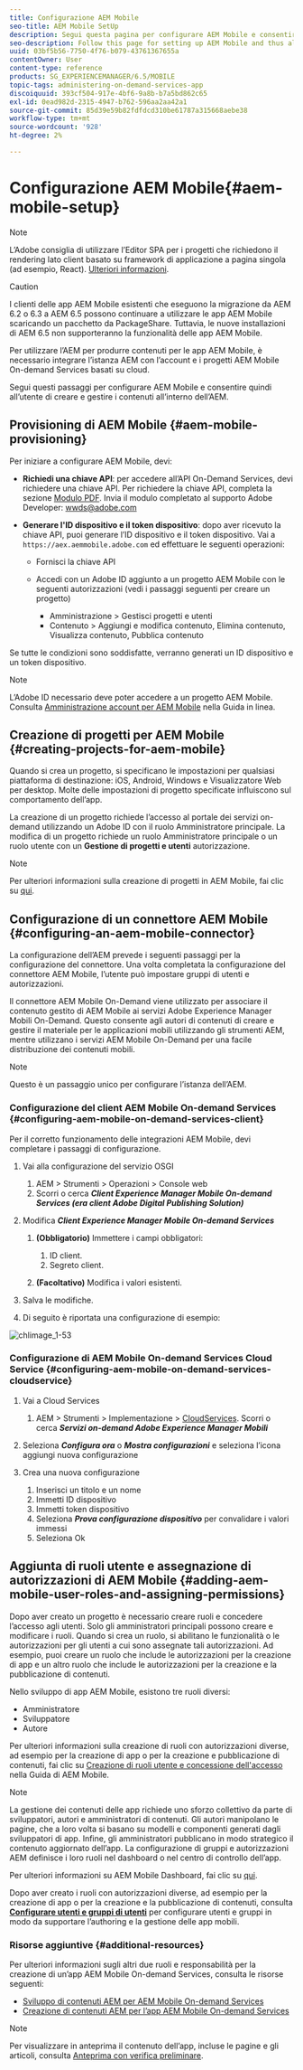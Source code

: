 ```yaml
---
title: Configurazione AEM Mobile
seo-title: AEM Mobile SetUp
description: Segui questa pagina per configurare AEM Mobile e consentire quindi all’utente di creare e gestire il contenuto all’interno dell’AEM. Questa pagina fornisce informazioni sull’integrazione dell’istanza AEM con l’account AEM Mobile On-demand Services basato su cloud e i progetti.
seo-description: Follow this page for setting up AEM Mobile and thus allowing the user to create and manage the content within AEM. This page provides information on integrating the AEM instance with the cloud-based AEM Mobile On-Demand Services account and project(s).
uuid: 03bf5b56-7750-4f76-b079-43761367655a
contentOwner: User
content-type: reference
products: SG_EXPERIENCEMANAGER/6.5/MOBILE
topic-tags: administering-on-demand-services-app
discoiquuid: 393cf504-917e-4bf6-9a8b-b7a5bd862c65
exl-id: 0ead982d-2315-4947-b762-596aa2aa42a1
source-git-commit: 85d39e59b82fdfdcd310be61787a315668aebe38
workflow-type: tm+mt
source-wordcount: '928'
ht-degree: 2%

---
```


# Configurazione AEM Mobile{#aem-mobile-setup}

>[!NOTE]
>
>L’Adobe consiglia di utilizzare l’Editor SPA per i progetti che richiedono il rendering lato client basato su framework di applicazione a pagina singola (ad esempio, React). [Ulteriori informazioni](/help/sites-developing/spa-overview.md).

>[!CAUTION]
>
>I clienti delle app AEM Mobile esistenti che eseguono la migrazione da AEM 6.2 o 6.3 a AEM 6.5 possono continuare a utilizzare le app AEM Mobile scaricando un pacchetto da PackageShare. Tuttavia, le nuove installazioni di AEM 6.5 non supporteranno la funzionalità delle app AEM Mobile.

Per utilizzare l’AEM per produrre contenuti per le app AEM Mobile, è necessario integrare l’istanza AEM con l’account e i progetti AEM Mobile On-demand Services basati su cloud.

Segui questi passaggi per configurare AEM Mobile e consentire quindi all’utente di creare e gestire i contenuti all’interno dell’AEM.

## Provisioning di AEM Mobile {#aem-mobile-provisioning}

Per iniziare a configurare AEM Mobile, devi:

* **Richiedi una chiave API**: per accedere all’API On-Demand Services, devi richiedere una chiave API. Per richiedere la chiave API, completa la sezione [Modulo PDF](https://helpx.adobe.com/digital-publishing-solution/help/aem-mobile-end-of-life-faq.html). Invia il modulo completato al supporto Adobe Developer: [wwds@adobe.com](mailto:wwds@adobe.com)

* **Generare l&#39;ID dispositivo e il token dispositivo**: dopo aver ricevuto la chiave API, puoi generare l’ID dispositivo e il token dispositivo. Vai a `https://aex.aemmobile.adobe.com` ed effettuare le seguenti operazioni:

   * Fornisci la chiave API
   * Accedi con un Adobe ID aggiunto a un progetto AEM Mobile con le seguenti autorizzazioni (vedi i passaggi seguenti per creare un progetto)

      * Amministrazione > Gestisci progetti e utenti
      * Contenuto > Aggiungi e modifica contenuto, Elimina contenuto, Visualizza contenuto, Pubblica contenuto

Se tutte le condizioni sono soddisfatte, verranno generati un ID dispositivo e un token dispositivo.

>[!NOTE]
>
>L’Adobe ID necessario deve poter accedere a un progetto AEM Mobile. Consulta [Amministrazione account per AEM Mobile](https://helpx.adobe.com/digital-publishing-solution/help/aem-mobile-end-of-life-faq.html) nella Guida in linea.

## Creazione di progetti per AEM Mobile {#creating-projects-for-aem-mobile}

Quando si crea un progetto, si specificano le impostazioni per qualsiasi piattaforma di destinazione: iOS, Android, Windows e Visualizzatore Web per desktop. Molte delle impostazioni di progetto specificate influiscono sul comportamento dell’app.

La creazione di un progetto richiede l’accesso al portale dei servizi on-demand utilizzando un Adobe ID con il ruolo Amministratore principale. La modifica di un progetto richiede un ruolo Amministratore principale o un ruolo utente con un **Gestione di progetti e utenti** autorizzazione.

>[!NOTE]
>
>Per ulteriori informazioni sulla creazione di progetti in AEM Mobile, fai clic su [qui](https://helpx.adobe.com/digital-publishing-solution/help/creating-projects.html).

## Configurazione di un connettore AEM Mobile {#configuring-an-aem-mobile-connector}

La configurazione dell’AEM prevede i seguenti passaggi per la configurazione del connettore. Una volta completata la configurazione del connettore AEM Mobile, l’utente può impostare gruppi di utenti e autorizzazioni.

Il connettore AEM Mobile On-Demand viene utilizzato per associare il contenuto gestito di AEM Mobile ai servizi Adobe Experience Manager Mobili On-Demand. Questo consente agli autori di contenuti di creare e gestire il materiale per le applicazioni mobili utilizzando gli strumenti AEM, mentre utilizzano i servizi AEM Mobile On-Demand per una facile distribuzione dei contenuti mobili.

>[!NOTE]
>
>Questo è un passaggio unico per configurare l’istanza dell’AEM.

### Configurazione del client AEM Mobile On-demand Services {#configuring-aem-mobile-on-demand-services-client}

Per il corretto funzionamento delle integrazioni AEM Mobile, devi completare i passaggi di configurazione.

1. Vai alla configurazione del servizio OSGI

   1. AEM > Strumenti > Operazioni > Console web
   1. Scorri o cerca ***Client Experience Manager Mobile On-demand Services (era client Adobe Digital Publishing Solution)***

1. Modifica ***Client Experience Manager Mobile On-demand Services***

   1. **(Obbligatorio)** Immettere i campi obbligatori:

      1. ID client.
      1. Segreto client.
   1. **(Facoltativo)** Modifica i valori esistenti.


1. Salva le modifiche.
1. Di seguito è riportata una configurazione di esempio:

![chlimage_1-53](assets/chlimage_1-53.png)

### Configurazione di AEM Mobile On-demand Services Cloud Service {#configuring-aem-mobile-on-demand-services-cloudservice}

1. Vai a Cloud Services

   1. AEM > Strumenti > Implementazione > [CloudServices](http://localhost:4502/libs/cq/core/content/tools/cloudservices.html). Scorri o cerca ***Servizi on-demand Adobe Experience Manager Mobili***

1. Seleziona ***Configura ora*** o ***Mostra configurazioni*** e seleziona l’icona aggiungi nuova configurazione

1. Crea una nuova configurazione

   1. Inserisci un titolo e un nome
   1. Immetti ID dispositivo
   1. Immetti token dispositivo
   1. Seleziona ***Prova configurazione dispositivo*** per convalidare i valori immessi
   1. Seleziona Ok

## Aggiunta di ruoli utente e assegnazione di autorizzazioni di AEM Mobile {#adding-aem-mobile-user-roles-and-assigning-permissions}

Dopo aver creato un progetto è necessario creare ruoli e concedere l’accesso agli utenti. Solo gli amministratori principali possono creare e modificare i ruoli. Quando si crea un ruolo, si abilitano le funzionalità o le autorizzazioni per gli utenti a cui sono assegnate tali autorizzazioni. Ad esempio, puoi creare un ruolo che include le autorizzazioni per la creazione di app e un altro ruolo che include le autorizzazioni per la creazione e la pubblicazione di contenuti.

Nello sviluppo di app AEM Mobile, esistono tre ruoli diversi:

* Amministratore
* Sviluppatore
* Autore

Per ulteriori informazioni sulla creazione di ruoli con autorizzazioni diverse, ad esempio per la creazione di app o per la creazione e pubblicazione di contenuti, fai clic su [Creazione di ruoli utente e concessione dell&#39;accesso](https://helpx.adobe.com/digital-publishing-solution/help/account-admin-dps.html) nella Guida di AEM Mobile.

>[!NOTE]
>
>La gestione dei contenuti delle app richiede uno sforzo collettivo da parte di sviluppatori, autori e amministratori di contenuti. Gli autori manipolano le pagine, che a loro volta si basano su modelli e componenti generati dagli sviluppatori di app. Infine, gli amministratori pubblicano in modo strategico il contenuto aggiornato dell’app. La configurazione di gruppi e autorizzazioni AEM definisce i loro ruoli nel dashboard o nel centro di controllo dell’app.
>
>Per ulteriori informazioni su AEM Mobile Dashboard, fai clic su [qui](/help/mobile/mobile-apps-ondemand-application-dashboard.md).

Dopo aver creato i ruoli con autorizzazioni diverse, ad esempio per la creazione di app o per la creazione e la pubblicazione di contenuti, consulta [**Configurare utenti e gruppi di utenti**](/help/mobile/aem-mobile-configure-users.md) per configurare utenti e gruppi in modo da supportare l’authoring e la gestione delle app mobili.

### Risorse aggiuntive {#additional-resources}

Per ulteriori informazioni sugli altri due ruoli e responsabilità per la creazione di un’app AEM Mobile On-demand Services, consulta le risorse seguenti:

* [Sviluppo di contenuti AEM per AEM Mobile On-demand Services](/help/mobile/aem-mobile-on-demand.md)
* [Creazione di contenuti AEM per l’app AEM Mobile On-demand Services](/help/mobile/mobile-apps-ondemand.md)

>[!NOTE]
>
>Per visualizzare in anteprima il contenuto dell’app, incluse le pagine e gli articoli, consulta [Anteprima con verifica preliminare](/help/mobile/aem-mobile-manage-ondemand-services.md).
